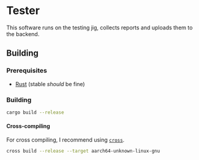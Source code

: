 # Tester

This software runs on the testing jig, collects reports and uploads them to the backend.

## Building

### Prerequisites

- [Rust](https://www.rust-lang.org/) (stable _should_ be fine)

### Building

```bash
cargo build --release
```

#### Cross-compiling

For cross compiling, I recommend using [`cross`](https://github.com/cross-rs/cross).

```bash
cross build --release --target aarch64-unknown-linux-gnu
```
